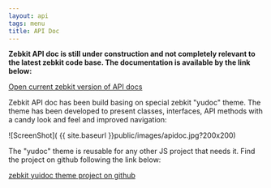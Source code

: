 ```yaml
---
layout: api
tags: menu
title: API Doc
---
```

**Zebkit API doc is still under construction and not completely relevant to the latest zebkit code base. The documentation is available by the link below:** 

<a href="http://localhost:8090/build/apidoc/index.html">Open current zebkit version of API docs</a>

Zebkit API doc has been build basing on special zebkit "yudoc" theme. The theme has been developed to present classes, interfaces, API methods with a candy look and feel and improved navigation:

![ScreenShot]( {{ site.baseurl }}public/images/apidoc.jpg?200x200)

The "yudoc" theme is reusable for any other JS project that needs it. Find the project on github following the link below:

<a href="https://github.com/barmalei/yuidoc-zebkit-theme">zebkit yuidoc theme project on github</a>

